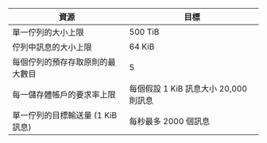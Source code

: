 | 資源 | 目標 |
|----------|---------------|
| 單一佇列的大小上限 | 500 TiB |
| 佇列中訊息的大小上限 | 64 KiB |
| 每個佇列的預存存取原則的最大數目 | 5 |
| 每一儲存體帳戶的要求率上限 | 每個假設 1 KiB 訊息大小 20,000 則訊息 |
| 單一佇列的目標輸送量 (1 KiB 訊息) | 每秒最多 2000 個訊息 |